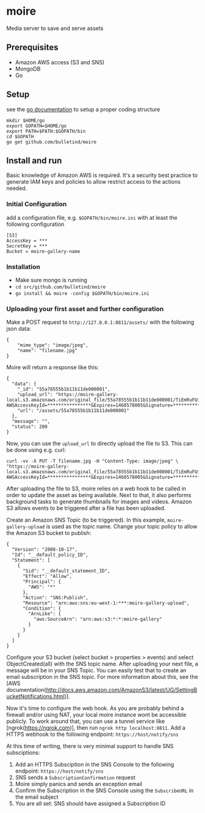 # moire
Media server to save and serve assets

## Prerequisites

* Amazon AWS access (S3 and SNS)
* MongoDB
* Go

## Setup
see the [go documentation](http://golang.org/doc/code.html) to setup a proper coding structure

```
mkdir $HOME/go
export GOPATH=$HOME/go
export PATH=$PATH:$GOPATH/bin
cd $GOPATH
go get github.com/bulletind/moire
```

## Install and run

Basic knowledge of Amazon AWS is required. It's a security best practice to generate IAM keys and policies to allow restrict access to the actions needed.

### Initial Configuration

add a configuration file, e.g. `$GOPATH/bin/moire.ini` with at least the following configuration

```
[S3]
AccessKey = ***
SecretKey = ***
Bucket = moire-gallery-name
```

### Installation

* Make sure mongo is running
* `cd src/github.com/bulletind/moire`
* `go install && moire -config $GOPATH/bin/moire.ini`


### Uploading your first asset and further configuration

Make a POST request to `http://127.0.0.1:8811/assets/` with the following json data:

```
{
    "mime_type": "image/jpeg",
    "name": "filename.jpg"
}
```

Moire will return a response like this:

```
{
  "data": {
    "_id": "55a78555b1b11b11de000001",
    "upload_url": "https://moire-gallery-local.s3.amazonaws.com/original_file/55a78555b1b11b11de000001/TiEmRuFUij/filename.jpg?AWSAccessKeyId=****************&Expires=1468578005&Signature=****************",
    "url": "/assets/55a78555b1b11b11de000001"
  },
  "message": "",
  "status": 200
}
```

Now, you can use the `upload_url` to directly upload the file to S3. This can be done using e.g. curl:

```
curl -vv -X PUT -T filename.jpg -H "Content-Type: image/jpeg" \ 
"https://moire-gallery-local.s3.amazonaws.com/original_file/55a78555b1b11b11de000001/TiEmRuFUij/filename.jpg?AWSAccessKeyId=****************&Expires=1468578005&Signature=****************"
```

After uploading the file to S3, moire relies on a web hook to be called in order to update the asset as being available. Next to that, it also performs background tasks to generate thumbnails for images and videos. Amazon S3 allows events to be triggered after a file has been uploaded.

Create an Amazon SNS Topic (to be triggered). In this example, `moire-gallery-upload` is used as the topic name. Change your topic policy to allow the Amazon S3 bucket to publish:

```
{
  "Version": "2008-10-17",
  "Id": "__default_policy_ID",
  "Statement": [
    {
      "Sid": "__default_statement_ID",
      "Effect": "Allow",
      "Principal": {
        "AWS": "*"
      },
      "Action": "SNS:Publish",
      "Resource": "arn:aws:sns:eu-west-1:***:moire-gallery-upload",
      "Condition": {
        "ArnLike": {
          "aws:SourceArn": "arn:aws:s3:*:*:moire-gallery"
        }
      }
    }
  ]
}
```

Configure your S3 bucket (select bucket > properties > events) and select ObjectCreated(all) with the SNS topic name. After uploading your next file, a message will be in your SNS Topic. You can easily test that to create an email subscription in the SNS topic. For more information about this, see the [AWS documentation(http://docs.aws.amazon.com/AmazonS3/latest/UG/SettingBucketNotifications.html)].

Now it's time to configure the web hook. As you are probably behind a firewall and/or using NAT, your local moire instance wont be accessible publicly. To work around that, you can use a tunnel service like [ngrok(https://ngrok.com)], then run `ngrok http localhost:8811`. Add a HTTPS webhook to the following endpoint: `https://host/notify/sns`

At this time of writing, there is very minimal support to handle SNS subsciptions:

1. Add an HTTPS Subsciption in the SNS Console to the following endpoint: `https://host/notify/sns`
2. SNS sends a `SubscriptionConfirmation` request
3. Moire simply panics and sends an exception email
4. Confirm the Subscription in the SNS Console using the `SubscribeURL` in the email subject
5. You are all set: SNS should have assigned a Subscription ID

